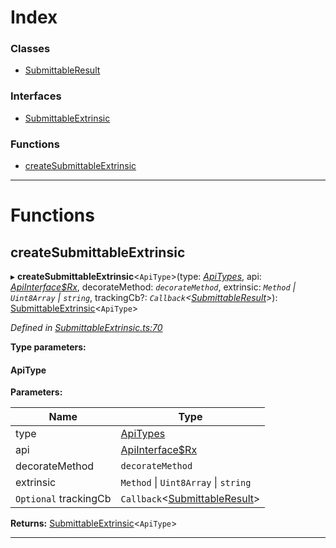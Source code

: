 

# Index

### Classes

* [SubmittableResult](../classes/_submittableextrinsic_.submittableresult.md)

### Interfaces

* [SubmittableExtrinsic](../interfaces/_submittableextrinsic_.submittableextrinsic.md)

### Functions

* [createSubmittableExtrinsic](_submittableextrinsic_.md#createsubmittableextrinsic)

---

# Functions

<a id="createsubmittableextrinsic"></a>

##  createSubmittableExtrinsic

▸ **createSubmittableExtrinsic**<`ApiType`>(type: *[ApiTypes](_types_.md#apitypes)*, api: *[ApiInterface$Rx](../interfaces/_types_.apiinterface_rx.md)*, decorateMethod: *`decorateMethod`*, extrinsic: *`Method` \| `Uint8Array` \| `string`*, trackingCb?: *`Callback`<[SubmittableResult](../classes/_submittableextrinsic_.submittableresult.md)>*): [SubmittableExtrinsic](../interfaces/_submittableextrinsic_.submittableextrinsic.md)<`ApiType`>

*Defined in [SubmittableExtrinsic.ts:70](https://github.com/polkadot-js/api/blob/63846ac/packages/api/src/SubmittableExtrinsic.ts#L70)*

**Type parameters:**

#### ApiType 
**Parameters:**

| Name | Type |
| ------ | ------ |
| type | [ApiTypes](_types_.md#apitypes) |
| api | [ApiInterface$Rx](../interfaces/_types_.apiinterface_rx.md) |
| decorateMethod | `decorateMethod` |
| extrinsic | `Method` \| `Uint8Array` \| `string` |
| `Optional` trackingCb | `Callback`<[SubmittableResult](../classes/_submittableextrinsic_.submittableresult.md)> |

**Returns:** [SubmittableExtrinsic](../interfaces/_submittableextrinsic_.submittableextrinsic.md)<`ApiType`>

___

